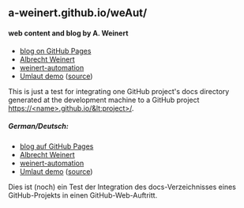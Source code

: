 ## a-weinert.github.io/weAut/
#### web content and blog by A. Weinert
+ [blog on GitHub Pages](https://a-weinert.github.io/index.html "blog startet April 2019")
+ [Albrecht Weinert](https://a-weinert.de/index_en.html "Albrecht's web site")
+ [weinert-automation](https://weinert-automation.de/index_en.html "development service consulting")
+ [Umlaut demo](https://a-weinert.github.io/umlautGitHubPages.html "No way to use other enconding but utf-8")
   ([source](https://a-weinert.github.io/umlautGitHubPages.html))

This is just a test for integrating one GitHub project's docs directory 
generated at the development machine to a GitHub project  
[https://&lt;name&gt;.github.io/&lt:project&gt;/](https://a-weinert.github.io/weAut/ "i.e. here https://a-weinert.github.io/weAut/").

##### German/Deutsch:
- [blog auf GitHub Pages](https://a-weinert.github.io/index_de.html "blog seit April 2019")
- [Albrecht Weinert](https://a-weinert.de/index.html "Albrecht Weinerts Web-Bereich")
- [weinert-automation](https://weinert-automation.de/index.html "Entwicklung Service Beratung")
- [Umlaut demo](https://a-weinert.github.io/umlautGitHubPages.html "Bei Github und Jekyll kommt man um utf-8 nicht herum")
   ([source](https://a-weinert.github.io/umlautGitHubPages.html))

Dies ist (noch) ein Test der Integration des docs-Verzeichnisses eines 
GitHub-Projekts in einen GitHub-Web-Auftritt.
 
